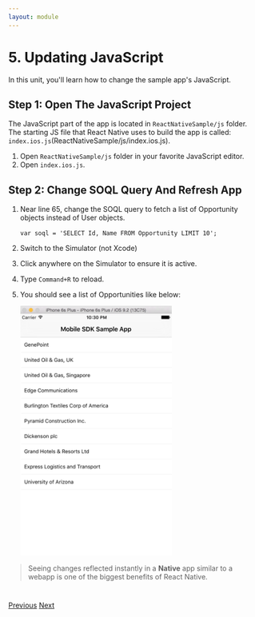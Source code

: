 ```yaml
---
layout: module
---
```

# 5. Updating JavaScript
In this unit, you'll learn how to change the sample app's JavaScript.

## Step 1: Open The JavaScript Project
The JavaScript part of the app is located in `ReactNativeSample/js` folder. The starting JS file that React Native uses to build the app is called: `index.ios.js`(ReactNativeSample/js/index.ios.js). 

1. Open `ReactNativeSample/js` folder in your favorite JavaScript editor.
2. Open `index.ios.js`.


## Step 2: Change SOQL Query And Refresh App

1. Near line 65, change the SOQL query to fetch a list of Opportunity objects instead of User objects.
	```
	var soql = 'SELECT Id, Name FROM Opportunity LIMIT 10';
	```
2. Switch to the Simulator (not Xcode)
3. Click anywhere on the Simulator to ensure it is active.
4. Type `Command+R` to reload.
5. You should see a list of Opportunities like below:

	<img src="images/opportunity-list.png" style="height:500px" />

> Seeing changes reflected instantly in a **Native** app similar to a webapp is one of the biggest benefits of React Native. 

<div class="row" style="margin-top:40px;">
<div class="col-sm-12">
<a href="mobile-sdk-react-native-adding-connected-app.html" class="btn btn-default"><i class="glyphicon glyphicon-chevron-left"></i> Previous</a>
<a href="mobile-sdk-react-native-adding-a-new-custom-component.html" class="btn btn-default pull-right">Next <i class="glyphicon glyphicon-chevron-right"></i></a>
</div>
</div>
